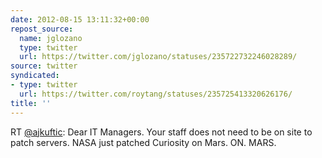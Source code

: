 ```yaml
---
date: 2012-08-15 13:11:32+00:00
repost_source:
  name: jglozano
  type: twitter
  url: https://twitter.com/jglozano/statuses/235722732246028289/
source: twitter
syndicated:
- type: twitter
  url: https://twitter.com/roytang/statuses/235725413320626176/
title: ''
---
```


RT [@ajkuftic](https://twitter.com/ajkuftic/): Dear IT Managers. Your staff does not need to be on site to patch servers. NASA just patched Curiosity on Mars. ON. MARS.